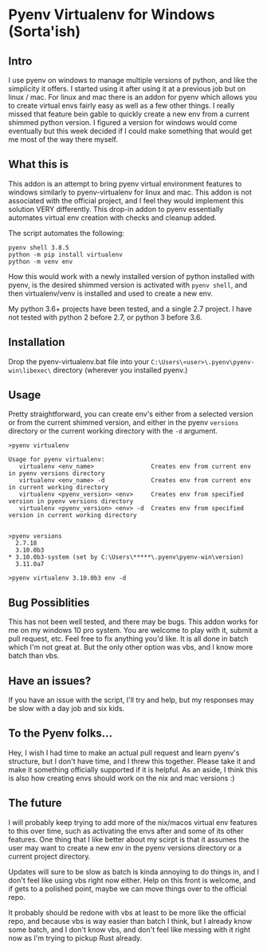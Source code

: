 # Pyenv Virtualenv for Windows (Sorta'ish)

## Intro
I use pyenv on windows to manage multiple versions of python, and like the simplicity it offers. I started using it after using it at a previous job but on linux / mac. For linux and mac there is an addon for pyenv which allows you to create virtual envs fairly easy as well as a few other things. I really missed that feature bein gable to quickly create a new env from a current shimmed python version. I figured a version for windows would come eventually but this week decided if I could make something that would get me most of the way there myself.

## What this is
This addon is an attempt to bring pyenv virtual environment features to windows similarly to pyenv-virtualenv for linux and mac.
This addon is not associated with the official project, and I feel they would implement this solution VERY differently.
This drop-in addon to pyenv essentially automates virtual env creation with checks and cleanup added.

The script automates the following:
```
pyenv shell 3.8.5
python -m pip install virtualenv
python -m venv env
```

How this would work with a newly installed version of python installed with pyenv, is the desired shimmed version is activated with `pyenv shell`, and then virtualenv/venv is installed and used to create a new env.

My python 3.6+ projects have been tested, and a single 2.7 project. I have not tested with python 2 before 2.7, or python 3 before 3.6.

## Installation
Drop the pyenv-virtualenv.bat file into your `C:\Users\<user>\.pyenv\pyenv-win\libexec\` directory (wherever you installed pyenv.)

## Usage
Pretty straightforward, you can create env's either from a selected version or from the current shimmed version, and either in the pyenv `versions` directory or the current working directory with the `-d` argument.

```
>pyenv virtualenv

Usage for pyenv virtualenv:
   virtualenv <env_name>                Creates env from current env in pyenv versions directory       
   virtualenv <env_name> -d             Creates env from current env in current working directory      
   virtualenv <pyenv_version> <env>     Creates env from specified version in pyenv versions directory 
   virtualenv <pyenv_version> <env> -d  Creates env from specified version in current working directory


>pyenv versions   
  2.7.18
  3.10.0b3
* 3.10.0b3-system (set by C:\Users\*****\.pyenv\pyenv-win\version)
  3.11.0a7

>pyenv virtualenv 3.10.0b3 env -d
```

## Bug Possiblities
This has not been well tested, and there may be bugs. This addon works for me on my windows 10 pro system. You are welcome to play with it, submit a pull request, etc. Feel free to fix anything you'd like. It is all done in batch which I'm not great at. But the only other option was vbs, and I know more batch than vbs.

## Have an issues?
If you have an issue with the script, I'll try and help, but my responses may be slow with a day job and six kids.

## To the Pyenv folks...
Hey, I wish I had time to make an actual pull request and learn pyenv's structure, but I don't have time, and I threw this together. Please take it and make it something officially supported if it is helpful. As an aside, I think this is also how creating envs should work on the nix and mac versions :)

## The future
I will probably keep trying to add more of the nix/macos virtual env features to this over time, such as activating the envs after and some of its other features. One thing that I like better about my scirpt is that it assumes the user may want to create a new env in the pyenv versions directory or a current project directory.

Updates will sure to be slow as batch is kinda annoying to do things in, and I don't feel like using vbs right now either. Help on this front is welcome, and if gets to a polished point, maybe we can move things over to the official repo.

It probably should be redone with vbs at least to be more like the official repo, and because vbs is way easier than batch I think, but I already know some batch, and I don't know vbs, and don't feel like messing with it right now as I'm trying to pickup Rust already.
